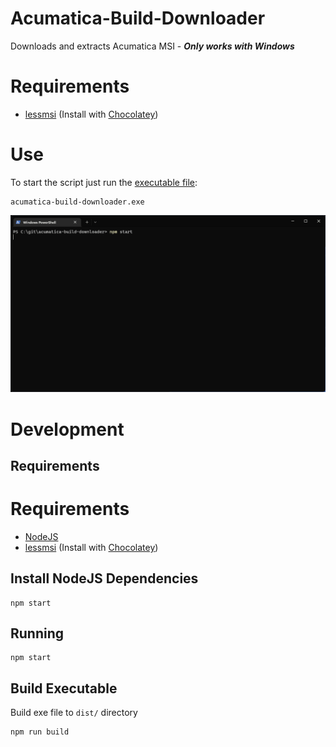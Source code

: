 # Acumatica-Build-Downloader
Downloads and extracts Acumatica MSI - **_Only works with Windows_**

# Requirements
-   [lessmsi](https://lessmsi.activescott.com/) (Install with [Chocolatey](https://chocolatey.org/install))

# Use
To start the script just run the [executable file](https://github.com/EvanTrow/acumatica-build-downloader/releases):
```shell
acumatica-build-downloader.exe
```

![Use](./doc/acuamtica-build-downloader.gif 'Running Example')
# Development

## Requirements
# Requirements
-   [NodeJS](https://nodejs.org/en/download/)
-   [lessmsi](https://lessmsi.activescott.com/) (Install with [Chocolatey](https://chocolatey.org/install))

## Install NodeJS Dependencies
```shell
npm start
```

## Running
```shell
npm start
```

## Build Executable
Build exe file to `dist/` directory
```shell
npm run build
```
